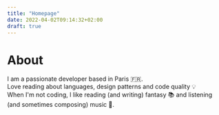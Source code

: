 ```yaml
---
title: "Homepage"
date: 2022-04-02T09:14:32+02:00
draft: true
---
```


# About
I am a passionate developer based in Paris 🇫🇷.  
Love reading about languages, design patterns and code quality 💡  
When I'm not coding, I like reading (and writing) fantasy 📚 
and listening (and sometimes composing) music 🎹.
